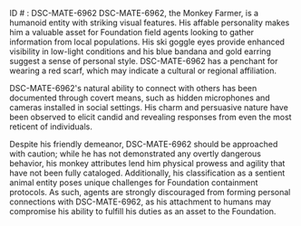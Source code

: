 ID # : DSC-MATE-6962
DSC-MATE-6962, the Monkey Farmer, is a humanoid entity with striking visual features. His affable personality makes him a valuable asset for Foundation field agents looking to gather information from local populations. His ski goggle eyes provide enhanced visibility in low-light conditions and his blue bandana and gold earring suggest a sense of personal style. DSC-MATE-6962 has a penchant for wearing a red scarf, which may indicate a cultural or regional affiliation. 

DSC-MATE-6962's natural ability to connect with others has been documented through covert means, such as hidden microphones and cameras installed in social settings. His charm and persuasive nature have been observed to elicit candid and revealing responses from even the most reticent of individuals. 

Despite his friendly demeanor, DSC-MATE-6962 should be approached with caution; while he has not demonstrated any overtly dangerous behavior, his monkey attributes lend him physical prowess and agility that have not been fully cataloged. Additionally, his classification as a sentient animal entity poses unique challenges for Foundation containment protocols. As such, agents are strongly discouraged from forming personal connections with DSC-MATE-6962, as his attachment to humans may compromise his ability to fulfill his duties as an asset to the Foundation.